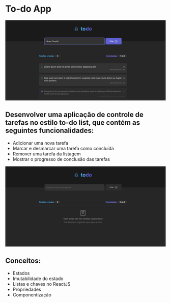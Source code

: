 # To-do App

![todo](/src/assets/images/screen2.png)

## Desenvolver uma aplicação de controle de tarefas no estilo **to-do list**, que contém as seguintes funcionalidades:

- Adicionar uma nova tarefa
- Marcar e desmarcar uma tarefa como concluída
- Remover uma tarefa da listagem
- Mostrar o progresso de conclusão das tarefas

![app](/src/assets/images/screen1.png)

## Conceitos:

- Estados
- Imutabilidade do estado
- Listas e chaves no ReactJS
- Propriedades
- Componentização
